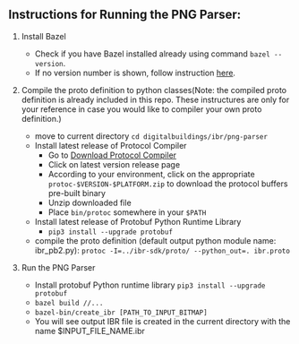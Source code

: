 ## Instructions for Running the PNG Parser:

1. Install Bazel
    - Check if you have Bazel installed already using command `bazel --version`.
    - If no version number is shown, follow instruction [here](https://docs.bazel.build/versions/master/install.html).

2. Compile the proto definition to python classes(Note: the compiled proto definition is already included in this repo. These instructures are only for your reference in case you would like to compiler your own proto definition.)
	- move to current directory `cd digitalbuildings/ibr/png-parser`
	- Install latest release of Protocol Compiler
	    - Go to [Download Protocol Compiler](https://developers.google.com/protocol-buffers/docs/downloads)
	    - Click on latest version release page
	    - According to your environment, click on the appropriate `protoc-$VERSION-$PLATFORM.zip` to download the protocol buffers pre-built binary
	    - Unzip downloaded file
	    - Place `bin/protoc` somewhere in your `$PATH`
	- Install latest release of Protobuf Python Runtime Library
	    - `pip3 install --upgrade protobuf`
	- compile the proto definition (default output python module name: ibr_pb2.py): `protoc -I=../ibr-sdk/proto/ --python_out=. ibr.proto`

3. Run the PNG Parser
    - Install protobuf Python runtime library `pip3 install --upgrade protobuf`
    - `bazel build //...`
    - `bazel-bin/create_ibr [PATH_TO_INPUT_BITMAP]`
    - You will see output IBR file is created in the current directory with the name $INPUT_FILE_NAME.ibr